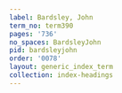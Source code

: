 ```yaml
---
label: Bardsley, John
term_no: term390
pages: '736'
no_spaces: BardsleyJohn
pid: bardsleyjohn
order: '0078'
layout: generic_index_term
collection: index-headings
---
```

